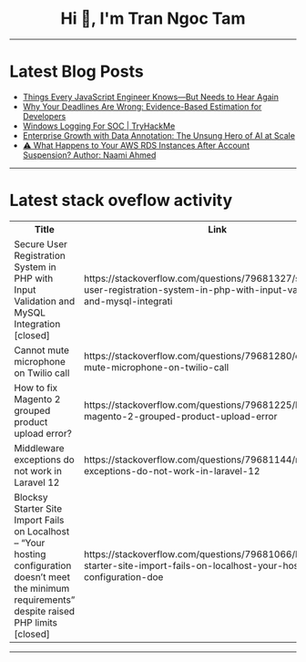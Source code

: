 <h1 align="center">Hi 👋, I'm Tran Ngoc Tam</h1>

---

# Latest Blog Posts 
<!-- BLOG-POST-LIST:START -->
- [Things Every JavaScript Engineer Knows—But Needs to Hear Again](https://dev.to/urbanisierung/things-every-javascript-engineer-knows-but-needs-to-hear-again-504b)
- [Why Your Deadlines Are Wrong: Evidence-Based Estimation for Developers](https://dev.to/teamcamp/why-your-deadlines-are-wrong-evidence-based-estimation-for-developers-110d)
- [Windows Logging For SOC | TryHackMe](https://dev.to/dhwanit25/windows-logging-for-soc-tryhackme-4de1)
- [Enterprise Growth with Data Annotation: The Unsung Hero of AI at Scale](https://dev.to/priyansh_shah_786ec03624e/enterprise-growth-with-data-annotation-the-unsung-hero-of-ai-at-scale-543i)
- [⚠️ What Happens to Your AWS RDS Instances After Account Suspension? Author: Naami Ahmed](https://dev.to/naamiahmed/what-happens-to-your-aws-rds-instances-after-account-suspensionauthor-naami-ahmed-456c)
<!-- BLOG-POST-LIST:END -->

---

# Latest stack oveflow activity
<table>
  <tr><th>Title</th><th>Link</th></tr>
  <!-- STACKOVERFLOW:START --><tr><td>Secure User Registration System in PHP with Input Validation and MySQL Integration [closed]</td><td>https://stackoverflow.com/questions/79681327/secure-user-registration-system-in-php-with-input-validation-and-mysql-integrati</td></tr><tr><td>Cannot mute microphone on Twilio call</td><td>https://stackoverflow.com/questions/79681280/cannot-mute-microphone-on-twilio-call</td></tr><tr><td>How to fix Magento 2 grouped product upload error?</td><td>https://stackoverflow.com/questions/79681225/how-to-fix-magento-2-grouped-product-upload-error</td></tr><tr><td>Middleware exceptions do not work in Laravel 12</td><td>https://stackoverflow.com/questions/79681144/middleware-exceptions-do-not-work-in-laravel-12</td></tr><tr><td>Blocksy Starter Site Import Fails on Localhost – “Your hosting configuration doesn’t meet the minimum requirements” despite raised PHP limits [closed]</td><td>https://stackoverflow.com/questions/79681066/blocksy-starter-site-import-fails-on-localhost-your-hosting-configuration-doe</td></tr><!-- STACKOVERFLOW:END -->
</table>

---


